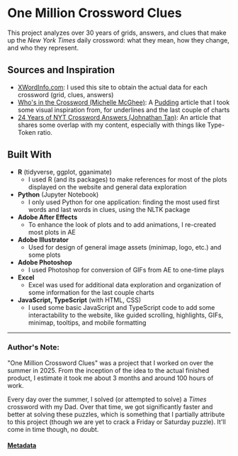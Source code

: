 # One Million Crossword Clues

This project analyzes over 30 years of grids, answers, and clues that make up the *New York Times* daily crossword: what they mean, how they change, and who they represent. 

## Sources and Inspiration

- [XWordInfo.com](https://www.xwordinfo.com/): I used this site to obtain the actual data for each crossword (grid, clues, answers)
- [Who's in the Crossword (Michelle McGhee)](https://pudding.cool/2020/11/crossword/): A [Pudding](https://pudding.cool/) article that I took some visual inspiration from, for underlines and the last couple of charts
- [24 Years of NYT Crossword Answers (Johnathan Tan)](https://jtanwk.github.io/nytcrossword/): An article that shares some overlap with my content, especially with things like Type-Token ratio.

## Built With

- **R** (tidyverse, ggplot, gganimate)
  - I used R (and its packages) to make references for most of the plots displayed on the website and general data exploration
- **Python** (Jupyter Notebook)
  - I only used Python for one application: finding the most used first words and last words in clues, using the NLTK package
- **Adobe After Effects**
  - To enhance the look of plots and to add animations, I re-created most plots in AE
- **Adobe Illustrator**
  - Used for design of general image assets (minimap, logo, etc.) and some plots
- **Adobe Photoshop**
  - I used Photoshop for conversion of GIFs from AE to one-time plays
- **Excel**
  - Excel was used for additional data exploration and organization of some information for the last couple charts
- **JavaScript, TypeScript** (with HTML, CSS)
  - I used some basic JavaScript and TypeScript code to add some interactability to the website, like guided scrolling, highlights, GIFs, minimap, tooltips, and mobile formatting

---
### Author's Note:

"One Million Crossword Clues" was a project that I worked on over the summer in 2025. From the inception of the idea to the actual finished product, I estimate it took me about 3 months and around 100 hours of work.

Every day over the summer, I solved (or attempted to solve) a *Times* crossword with my Dad. Over that time, we got significantly faster and better at solving these puzzles, which is something that I partially attribute to this project (though we are yet to crack a Friday or Saturday puzzle). It'll come in time though, no doubt.

#### [Metadata](meta.txt)
